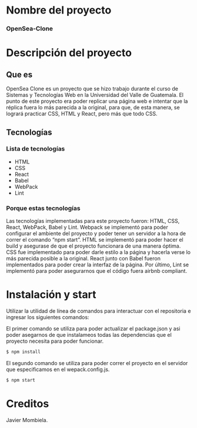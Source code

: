 # Nombre del proyecto

### OpenSea-Clone

# Descripción del proyecto

## Que es

OpenSea Clone es un proyecto que se hizo trabajo durante el curso de Sistemas y Tecnologías Web en la Universidad del Valle de Guatemala. El punto de este proyecto era poder replicar una página web e intentar que la réplica fuera lo más parecida a la original, para que, de esta manera, se logrará practicar CSS, HTML y React, pero más que todo CSS.

## Tecnologías

### Lista de tecnologías

- HTML
- CSS
- React
- Babel
- WebPack
- Lint

### Porque estas tecnologías

Las tecnologías implementadas para este proyecto fueron: HTML, CSS, React, WebPack, Babel y Lint. Webpack se implementó para poder configurar el ambiente del proyecto y poder tener un servidor a la hora de correr el comando “npm start”. HTML se implementó para poder hacer el build y asegurase de que el proyecto funcionara de una manera óptima. CSS fue implementado para poder darle estilo a la página y hacerla verse lo más parecida posible a la original. React junto con Babel fueron implementados para poder crear la interfaz de la página. Por último, Lint se implementó para poder asegurarnos que el código fuera airbnb compliant.

# Instalación y start

Utilizar la utilidad de línea de comandos para interactuar con el repositoria e ingresar los siguientes comandos:

El primer comando se utiliza para poder actualizar el package.json y asi poder asegarnos de que instalameos todas las dependencias que el proyecto necesita para poder funcionar.

```bash
$ npm install
```

El segundo comando se utiliza para poder correr el proyecto en el servidor que especificamos en el wepack.config.js.

```bash
$ npm start
```

# Creditos

Javier Mombiela.
